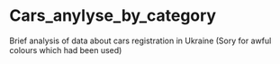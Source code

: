 # Cars_anylyse_by_category
Brief analysis of data about cars registration in Ukraine (Sory for awful colours which had been used)
